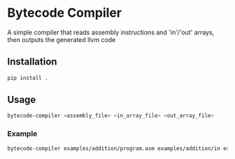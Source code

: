 # Bytecode Compiler

A simple compiler that reads assembly instructions and 'in'/'out' arrays, then outputs the generated llvm code

## Installation

```bash
pip install .
```

## Usage
```bash
bytecode-compiler <assembly_file> <in_array_file> <out_array_file>
```

### Example
```bash
bytecode-compiler examples/addition/program.asm examples/addition/in examples/addition/out
```